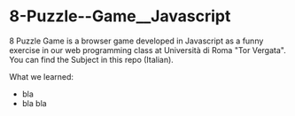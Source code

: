 # 8-Puzzle--Game__Javascript
8 Puzzle Game is a browser game developed in Javascript as a funny exercise in our web programming class at Università di Roma "Tor Vergata".
You can find the Subject in this repo (Italian).

What we learned:
- bla 
- bla bla
